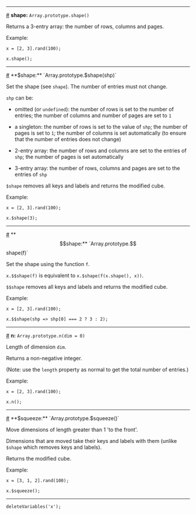 
---

<a id="method_shape" href="#method_shape">#</a> **shape:** `Array.prototype.shape()`

Returns a 3-entry array: the number of rows, columns and pages.

Example:

```
x = [2, 3].rand(100);
```
```
x.shape();
```

---

<a id="method_set_shape" href="#method_set_shape">#</a> **$shape:** `Array.prototype.$shape(shp)`

Set the shape (see `shape`). The number of entries must not change.

`shp` can be:

* omitted (or `undefined`): the number of rows is set to the number of entries; the number of columns and number of pages are set to `1`

* a singleton: the number of rows is set to the value of `shp`; the number of pages is set to `1`; the number of columns is set automatically (to ensure that the number of entries does not change)

* 2-entry array: the number of rows and columns are set to the entries of `shp`; the number of pages is set automatically

* 3-entry array: the number of rows, columns and pages are set to the entries of `shp` 

`$shape` removes all keys and labels and returns the modified cube.

Example:

```
x = [2, 3].rand(100);
```
```
x.$shape(3);
```

---

<a id="method_set_set_shape" href="#method_set_set_shape">#</a> **$$shape:** `Array.prototype.$$shape(f)`

Set the shape using the function `f`.

`x.$$shape(f)` is equivalent to `x.$shape(f(x.shape(), x))`.

`$$shape` removes all keys and labels and returns the modified cube.

Example:

```
x = [2, 3].rand(100);
```
```
x.$$shape(shp => shp[0] === 2 ? 3 : 2);
```

---

<a id="method_n" href="#method_n">#</a> **n:** `Array.prototype.n(dim = 0)`

Length of dimension `dim`.

Returns a non-negative integer.

(Note: use the `length` property as normal to get the total number of entries.)

Example:

```
x = [2, 3].rand(100);
```
```
x.n();
```

---

<a id="method_set_squeeze" href="#method_set_squeeze">#</a> **$squeeze:** `Array.prototype.$squeeze()`

Move dimensions of length greater than 1 'to the front'.

Dimensions that are moved take their keys and labels with them (unlike `$shape` which removes keys and labels).

Returns the modified cube.

Example:

```
x = [3, 1, 2].rand(100);
```
```
x.$squeeze();
```

---

```{.no-input .no-output}
deleteVariables('x');
```